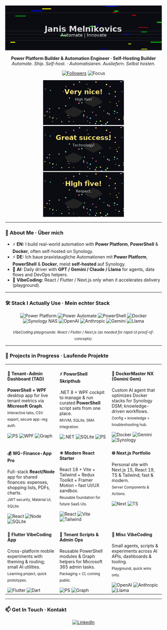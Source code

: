 <p align="center">
  <img src="assets/control_room_glitch.gif" width="700" alt="Janis Melnikovics – Automate | Innovate">
</p>

<p align="center">
  <strong>Power Platform Builder & Automation Engineer · Self-Hosting Builder</strong><br>
  <em>Automate. Ship. Self-host. · Automatisieren. Ausliefern. Selbst hosten.</em>
</p>

<p align="center">
  <a href="https://github.com/melnikovics"><img src="https://img.shields.io/github/followers/melnikovics?style=flat-square&label=Followers" alt="Followers"></a>
  <img src="https://img.shields.io/badge/Focus-Power%20Platform%20%7C%20PowerShell%20%7C%20Docker%20%7C%20AI-6A5ACD?style=flat-square" alt="Focus">
</p>

<!-- FUN STRIP (local, reliable) -->
<!-- TODO: Replace with actual Borat GIFs -->
<p align="center">
  <img src="assets/fun/borat_very_nice.gif" width="260" alt="Very nice!">
  <img src="assets/fun/borat_great_success.gif" width="260" alt="Great success!">
  <img src="assets/fun/borat_high_five.gif" width="260" alt="High five!">
</p>

---

### 👋 About Me · Über mich

- ⚡ <b>EN:</b> I build real-world automation with <b>Power Platform</b>, <b>PowerShell</b> & <b>Docker</b>, often self-hosted on Synology.
- ⚡ <b>DE:</b> Ich baue praxistaugliche Automationen mit <b>Power Platform</b>, <b>PowerShell</b> & <b>Docker</b>, meist <b>self-hosted</b> auf Synology.
- 🤖 <b>AI:</b> Daily driver with <b>GPT / Gemini / Claude / Llama</b> for agents, data flows and DevOps helpers.
- 🧪 <b>VibeCoding:</b> React / Flutter / Next.js only when it accelerates delivery (playground).

---

### 🛠️ Stack I Actually Use · Mein echter Stack

<p align="center">
  <img src="https://img.shields.io/badge/Power%20Platform-742774?logo=powerapps&logoColor=white&style=for-the-badge" alt="Power Platform"/>
  <img src="https://img.shields.io/badge/Power%20Automate-0066FF?logo=microsoftpowerautomate&logoColor=white&style=for-the-badge" alt="Power Automate"/>
  <img src="https://img.shields.io/badge/PowerShell-2E64FE?logo=powershell&logoColor=white&style=for-the-badge" alt="PowerShell"/>
  <img src="https://img.shields.io/badge/Docker-2496ED?logo=docker&logoColor=white&style=for-the-badge" alt="Docker"/>
  <img src="https://img.shields.io/badge/Synology%20NAS-000000?logo=synology&logoColor=white&style=for-the-badge" alt="Synology NAS"/>
  <img src="https://img.shields.io/badge/OpenAI-412991?logo=openai&logoColor=white&style=for-the-badge" alt="OpenAI"/>
  <img src="https://img.shields.io/badge/Anthropic-000000?logo=anthropic&logoColor=white&style=for-the-badge" alt="Anthropic"/>
  <img src="https://img.shields.io/badge/Gemini-4285F4?logo=google&logoColor=white&style=for-the-badge" alt="Gemini"/>
  <img src="https://img.shields.io/badge/Llama-333333?logo=meta&logoColor=white&style=for-the-badge" alt="Llama"/>
</p>

<p align="center"><sub><i>VibeCoding playgrounds: React / Flutter / Next.js (as needed for rapid UI proof-of-concepts).</i></sub></p>

---

### 🚀 Projects in Progress · Laufende Projekte

<table align="center">
  <tr>
    <td width="33%" valign="top">
      <h4>🚀 Tenant-Admin Dashboard (TAD)</h4>
      <b>PowerShell + WPF</b> desktop app for live tenant metrics via <b>Microsoft Graph</b>.<br/>
      <sub>Interactive tabs, CSV export, secure app-reg auth.</sub><br/><br/>
      <img src="https://img.shields.io/badge/PowerShell-2E64FE?logo=powershell&logoColor=white" alt="PS"/>
      <img src="https://img.shields.io/badge/WPF-5C2D91" alt="WPF"/>
      <img src="https://img.shields.io/badge/Microsoft%20Graph-0078D4?logo=microsoft&logoColor=white" alt="Graph"/>
    </td>
    <td width="33%" valign="top">
      <h4>⚡ PowerShell Skripthub</h4>
      .NET 8 + WPF cockpit to manage & run curated <b>PowerShell</b> script sets from one place.<br/>
      <sub>MVVM, SQLite, SMA integration.</sub><br/><br/>
      <img src="https://img.shields.io/badge/.NET%208-512BD4?logo=dotnet&logoColor=white" alt=".NET"/>
      <img src="https://img.shields.io/badge/SQLite-003B57?logo=sqlite&logoColor=white" alt="SQLite"/>
      <img src="https://img.shields.io/badge/PowerShell-2E64FE?logo=powershell&logoColor=white" alt="PS"/>
    </td>
    <td width="33%" valign="top">
      <h4>🤖 DockerMaster NX (Gemini Gem)</h4>
      Custom AI agent that optimizes Docker stacks for Synology DSM; knowledge-driven workflows.<br/>
      <sub>Config + knowledge + troubleshooting hub.</sub><br/><br/>
      <img src="https://img.shields.io/badge/Docker-2496ED?logo=docker&logoColor=white" alt="Docker"/>
      <img src="https://img.shields.io/badge/Gemini-4285F4?logo=google&logoColor=white" alt="Gemini"/>
      <img src="https://img.shields.io/badge/Synology-000000?logo=synology&logoColor=white" alt="Synology"/>
    </td>
  </tr>
  <tr>
    <td width="33%" valign="top">
      <h4>💰 WG-Finance-App Pro</h4>
      Full-stack <b>React/Node</b> app for shared finances: expenses, shopping lists, PDFs, charts.<br/>
      <sub>JWT security, Material UI, SQLite.</sub><br/><br/>
      <img src="https://img.shields.io/badge/React-61DAFB?logo=react&logoColor=black" alt="React"/>
      <img src="https://img.shields.io/badge/Node.js-339933?logo=nodedotjs&logoColor=white" alt="Node"/>
      <img src="https://img.shields.io/badge/SQLite-003B57?logo=sqlite&logoColor=white" alt="SQLite"/>
    </td>
    <td width="33%" valign="top">
      <h4>⚛️ Modern React Starter</h4>
      React 18 + Vite + Tailwind + Redux Toolkit + Framer Motion – fast UI/UX sandbox.<br/>
      <sub>Reusable foundation for future SaaS UIs.</sub><br/><br/>
      <img src="https://img.shields.io/badge/React-61DAFB?logo=react&logoColor=black" alt="React"/>
      <img src="https://img.shields.io/badge/Vite-646CFF?logo=vite&logoColor=white" alt="Vite"/>
      <img src="https://img.shields.io/badge/Tailwind-06B6D4?logo=tailwindcss&logoColor=white" alt="Tailwind"/>
    </td>
    <td width="33%" valign="top">
      <h4>🌐 Next.js Portfolio</h4>
      Personal site with Next.js 15, React 19, TS & Tailwind; fast & modern.<br/>
      <sub>Server Components & Actions.</sub><br/><br/>
      <img src="https://img.shields.io/badge/Next.js-000000?logo=nextdotjs&logoColor=white" alt="Next"/>
      <img src="https://img.shields.io/badge/TypeScript-3178C6?logo=typescript&logoColor=white" alt="TS"/>
    </td>
  </tr>
  <tr>
    <td width="33%" valign="top">
      <h4>📱 Flutter VibeCoding App</h4>
      Cross-platform mobile experiments with theming & routing; small AI utilities.<br/>
      <sub>Learning project, quick prototypes.</sub><br/><br/>
      <img src="https://img.shields.io/badge/Flutter-02569B?logo=flutter&logoColor=white" alt="Flutter"/>
      <img src="https://img.shields.io/badge/Dart-0175C2?logo=dart&logoColor=white" alt="Dart"/>
    </td>
    <td width="33%" valign="top">
      <h4>🧱 Tenant Scripts & Admin Ops</h4>
      Reusable PowerShell modules & Graph helpers for Microsoft 365 admin tasks.<br/>
      <sub>Packaging + CI, coming public.</sub><br/><br/>
      <img src="https://img.shields.io/badge/PowerShell-2E64FE?logo=powershell&logoColor=white" alt="PS"/>
      <img src="https://img.shields.io/badge/Microsoft%20Graph-0078D4?logo=microsoft&logoColor=white" alt="Graph"/>
    </td>
    <td width="33%" valign="top">
      <h4>🧪 Misc VibeCoding</h4>
      Small agents, scripts & experiments across AI APIs, dashboards & tooling.<br/>
      <sub>Playground, quick wins only.</sub><br/><br/>
      <img src="https://img.shields.io/badge/OpenAI-412991?logo=openai&logoColor=white" alt="OpenAI"/>
      <img src="https://img.shields.io/badge/Anthropic-000000?logo=anthropic&logoColor=white" alt="Anthropic"/>
      <img src="https://img.shields.io/badge/Llama-333333?logo=meta&logoColor=white" alt="Llama"/>
    </td>
  </tr>
</table>

---

### 📫 Get In Touch · Kontakt

<p align="center">
  <a href="https://www.linkedin.com/in/janismelnikovics">
    <img src="https://img.shields.io/badge/LinkedIn-0A66C2?style=for-the-badge&logo=linkedin&logoColor=white" alt="LinkedIn">
  </a>
</p>

<!-- TODO:
If you want real Borat footage later:
- Replace any assets/fun/*.gif with your licensed GIFs (same filenames)
- Make sure to use short, loopable clips that are appropriate for a professional profile
-->